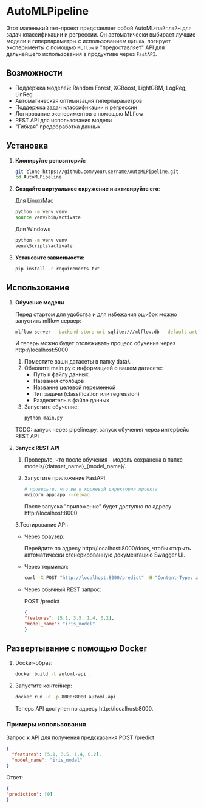 # AutoMLPipeline

Этот маленький пет-проект представляет собой AutoML-пайплайн для задач классификации и регрессии. Он автоматически выбирает лучшие модели и гиперпараметры с использованием `Optuna`, логирует эксперименты с помощью `MLflow` и "предоставляет" API для дальнейшего использования в продуктиве через `FastAPI`.

## **Возможности**

- Поддержка моделей: Random Forest, XGBoost, LightGBM, LogReg, LinReg
- Автоматическая оптимизация гиперпараметров
- Поддержка задач классификации и регрессии
- Логирование экспериментов с помощью MLflow
- REST API для использования модели
- "Гибкая" предобработка данных

## **Установка**

1. **Клонируйте репозиторий:**

   ```bash
   git clone https://github.com/yourusername/AutoMLPipeline.git
   cd AutoMLPipeline
   ```

2. **Создайте виртуальное окружение и активируйте его**:

    Для Linux/Mac
    ```bash
    python -m venv venv
    source venv/bin/activate
    ```
    Для Windows
    ```bash
    python -m venv venv
    venv\Scripts\activate   
    ```
3. **Установите зависимости:**

    ```bash
    pip install -r requirements.txt
    ```

## **Использование**

1. **Обучение модели**
    
    Перед стартом для удобства и для избежания ошибок можно запустить mlflow сервер:
    ```bash
    mlflow server --backend-store-uri sqlite:///mlflow.db --default-artifact-root ./mlruns
    ```
    И теперь можно будет отслеживать процесс обучения через http://localhost:5000

    1. Поместите ваши датасеты в папку data/.
    2. Обновите main.py с информацией о вашем датасете:
        - Путь к файлу данных
        - Названия столбцов
        - Название целевой переменной
        - Тип задачи (classification или regression)
        - Разделитель в файле данных
    3. Запустите обучение:
        ```bash
        python main.py
        ```

    TODO: запуск через pipeline.py, запуск обучения через интерфейс REST API
2. **Запуск REST API**
    
    1. Проверьте, что после обучения - модель сохранена в папке models/{dataset_name}_{model_name}/.

    2. Запустите приложение FastAPI:

        ```bash
        # проверьте, что вы в корневой директории проекта
        uvicorn app:app --reload
        ```
        После запуска "приложение" будет доступно по адресу http://localhost:8000.

    3.Тестирование API:

    - Через браузер:
        
        Перейдите по адресу http://localhost:8000/docs, чтобы открыть автоматически сгенерированную документацию Swagger UI.

    - Через терминал:

        ```bash
        curl -X POST "http://localhost:8000/predict" -H "Content-Type: application/json" -d "{\"features\": [5.1, 3.5, 1.4, 0.2]}"
        ```
    - Через обычный REST запрос:

        POST /predict
        ```json
        {
        "features": [5.1, 3.5, 1.4, 0.2],
        "model_name": "iris_model"
        }
        ```

## **Развертывание с помощью Docker**

1. Docker-образ:

    ```bash
    docker build -t automl-api .
    ```

2. Запустите контейнер:

    ```bash
    docker run -d -p 8000:8000 automl-api
    ```

    Теперь API доступен по адресу http://localhost:8000.

### Примеры использования

Запрос к API для получения предсказания POST /predict
```json
{
  "features": [5.1, 3.5, 1.4, 0.2],
  "model_name": "iris_model"
}
```

Ответ:

```json
{
"prediction": [0]
}
